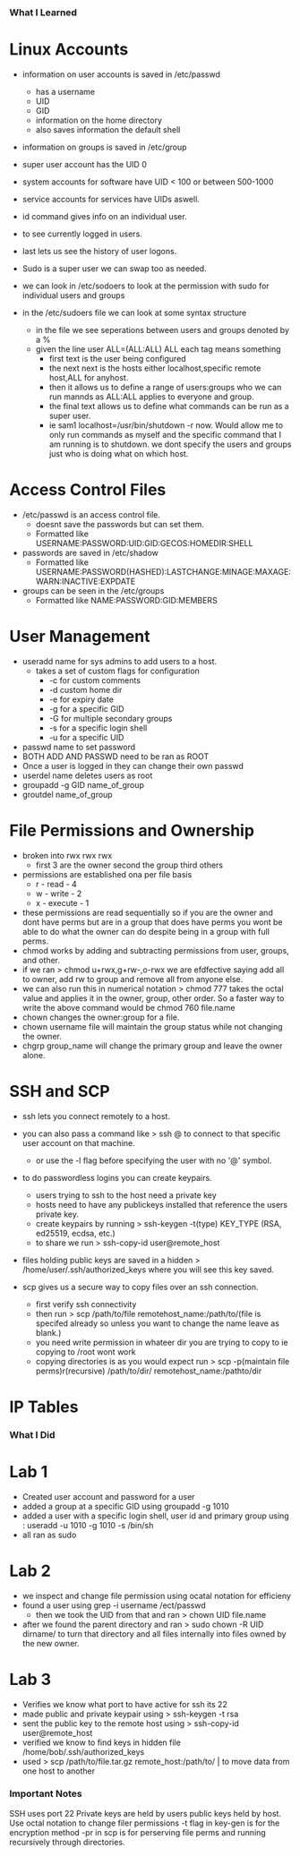 ### What I Learned

# Linux Accounts

* information on user accounts is saved in /etc/passwd
  - has a username
  - UID
  - GID
  - information on the home directory
  - also saves information the default shell
* information on groups is saved in /etc/group
* super user account has the UID 0
* system accounts for software have UID < 100 or between 500-1000
* service accounts for services have UIDs aswell.
* id command gives info on an individual user.
* to see currently logged in users.
* last lets us see the history of user logons.

* Sudo is a super user we can swap too as needed.
* we can look in /etc/sodoers to look at the permission with sudo for individual users and groups
* in the /etc/sudoers file we can look at some syntax structure
  - in the file we see seperations between users and groups denoted by a %
  - given the line user ALL=(ALL:ALL) ALL each tag means something
    - first text is the user being configured
    - the next next is the hosts either localhost,specific remote host,ALL for anyhost.
    - then it allows us to define a range of users:groups who we can run mannds as ALL:ALL applies to everyone and group.
    - the final text allows us to define what commands can be run as a super user.
    - ie sam1 localhost=/usr/bin/shutdown -r now. Would allow me to only run commands as myself and the specific command that I am running is to shutdown. we dont specify the users and groups just who is doing what on which host.
   
# Access Control Files

* /etc/passwd is an access control file.
  - doesnt save the passwords but can set them.
  - Formatted like USERNAME:PASSWORD:UID:GID:GECOS:HOMEDIR:SHELL
* passwords are saved in /etc/shadow
  - Formatted like USERNAME:PASSWORD(HASHED):LASTCHANGE:MINAGE:MAXAGE:WARN:INACTIVE:EXPDATE
* groups can be seen in the /etc/groups
  - Formatted like NAME:PASSWORD:GID:MEMBERS

# User Management
* useradd name for sys admins to add users to a host.
  - takes a set of custom flags for configuration
    - -c for custom comments
    - -d custom home dir
    - -e for expiry date
    - -g for a specific GID
    - -G for multiple secondary groups
    - -s for a specific login shell
    - -u for a specific UID
* passwd name to set password 
* BOTH ADD AND PASSWD need to be ran as ROOT
* Once a user is logged in they can change their own passwd
* userdel name deletes users as root
* groupadd -g GID name_of_group
* groutdel  name_of_group

# File Permissions and Ownership

* broken into rwx rwx rwx
  - first 3 are the owner second the group third others
* permissions are established ona per file basis
  - r - read - 4 
  - w - write - 2
  - x - execute - 1
* these permissions are read sequentially so if you are the owner and dont have perms but are in a group that does have perms you wont be able to do what the owner can do despite being in a group with full perms.
* chmod works by adding and subtracting permissions from user, groups, and other.
* if we ran > chmod u+rwx,g+rw-,o-rwx we are efdfective saying add all to owner, add rw to group and remove all from anyone else.
* we can also run this in numerical notation > chmod 777 takes the octal value and applies it in the owner, group, other order. So a faster way to write the above command would be chmod 760 file.name
* chown changes the owner:group for a file.
* chown username file will maintain the group status while not changing the owner.
* chgrp group_name will change the primary group and leave the owner alone. 

# SSH and SCP

* ssh lets you connect remotely to a host.
* you can also pass a command like > ssh <user>@<hostname> to connect to that specific user account on that machine.
  - or use the -l flag before specifying the user with no '@' symbol.
* to do passwordless logins you can create keypairs.
  - users trying to ssh to the host need a private key
  - hosts need to have any publickeys installed that reference the users private key.
  - create keypairs by running > ssh-keygen -t(type) KEY_TYPE (RSA, ed25519, ecdsa, etc.)
  - to share we run > ssh-copy-id user@remote_host
* files holding public keys are saved in a hidden > /home/user/.ssh/authorized_keys where you will see this key saved.

* scp gives us a secure way to copy files over an ssh connection.
  - first verify ssh connectivity
  - then run > scp /path/to/file remotehost_name:/path/to/(file is specifed already so unless you want to change the name leave as blank.)
  - you need write permission in whateer dir you are trying to copy to ie copying to /root wont work
  - copying directories is as you would expect run > scp -p(maintain file perms)r(recursive) /path/to/dir/ remotehost_name:/pathto/dir

# IP Tables

### What I Did

# Lab 1 

* Created user account and password for a user
* added a group at a specific GID using groupadd -g 1010
* added a user with a specific login shell, user id and primary group using : useradd -u 1010 -g 1010 -s /bin/sh
* all ran as sudo

# Lab 2

* we inspect and change file permission using ocatal notation for efficieny
* found a user using grep -i username /ect/passwd
  - then we took the UID from that and ran > chown UID file.name
* after we found the parent directory and ran > sudo chown -R UID dirname/ to turn that directory and all files internally into files owned by the new owner.

# Lab 3 

* Verifies we know what port to have active for ssh its 22
* made public and private keypair using > ssh-keygen -t rsa
* sent the public key to the remote host using > ssh-copy-id user@remote_host
* verified we know to find keys in hidden file /home/bob/.ssh/authorized_keys
* used > scp /path/to/file.tar.gz remote_host:/path/to/ | to move data from one host to another

### Important Notes

SSH uses port 22
Private keys are held by users public keys held by host.
Use octal notation to change filer permissions
-t flag in key-gen is for the encryption method
-pr in scp is for perserving file perms and running recursively through directories.
